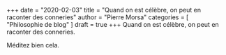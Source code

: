 +++
date        = "2020-02-03"
title       = "Quand on est célèbre, on peut en raconter des conneries"
author      = "Pierre Morsa"
categories  = [ "Philosophie de blog" ]
draft       = true
+++
Quand on est célèbre, on peut en raconter des conneries. 

Méditez bien cela.

